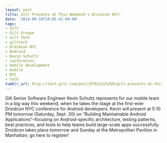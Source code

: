 ```yaml
---
layout: post
title: Gilt Presents at This Weekend's Droidcon NYC!
date: '2014-09-19T19:05:41-04:00'
tags:
- Gilt
- Gilt Groupe
- Gilt Tech
- gilttech
- Droidcon NYC
- Android
- Kevin Schultz
- conferences
- mobile development
- mobile
- NYC
- tech
tumblr_url: http://tech.gilt.com/post/97921325269/gilt-presents-at-this-weekends-droidcon-nyc
---
```


Gilt Senior Software Engineer Kevin Schultz represents for our mobile team in a big way this weekend, when he takes the stage at the first-ever Droidcon NYC conference for Android developers. Kevin will present at 5:10 PM tomorrow (Saturday, Sept. 20) on “Building Maintainable Android Applications”–focusing on Android-specific architecture, testing patterns, best practices, and tools to help teams build large-scale apps successfully. Droidcon takes place tomorrow and Sunday at the Metropolitan Pavilion in Manhattan; go here to register!
